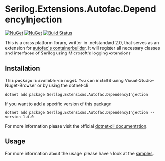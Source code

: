 # Serilog.Extensions.Autofac.DependencyInjection

[![NuGet](https://img.shields.io/nuget/dt/Serilog.Extensions.Autofac.DependencyInjection.svg)](https://www.nuget.org/packages/Serilog.Extensions.Autofac.DependencyInjection) 
[![NuGet](https://img.shields.io/nuget/vpre/Serilog.Extensions.Autofac.DependencyInjection.svg)](https://www.nuget.org/packages/Serilog.Extensions.Autofac.DependencyInjection)
[![Build Status](https://travis-ci.com/cleancodelabs/Serilog.Extensions.Autofac.DependencyInjection.svg?branch=master)](https://travis-ci.com/cleancodelabs/Serilog.Extensions.Autofac.DependencyInjection)

This is a cross platform library, written in .netstandard 2.0, that serves as an extension for [autofac's containerbuilder](https://autofac.org/).
It will register all necessary classes and interfaces of Serilog using Microsoft's logging extensions

## Installation

This package is available via nuget. You can install it using Visual-Studio-Nuget-Browser or by using the dotnet-cli

```
dotnet add package Serilog.Extensions.Autofac.DependencyInjection
```

If you want to add a specific version of this package

```
dotnet add package Serilog.Extensions.Autofac.DependencyInjection --version 1.0.0
```

For more information please visit the official [dotnet-cli documentation](https://docs.microsoft.com/en-us/dotnet/core/tools/dotnet-add-package).

## Usage

For more information about the usage, please have a look at the 
[samples](https://github.com/cleancodelabs/Serilog.Extensions.Autofac.DependencyInjection/tree/master/samples).
